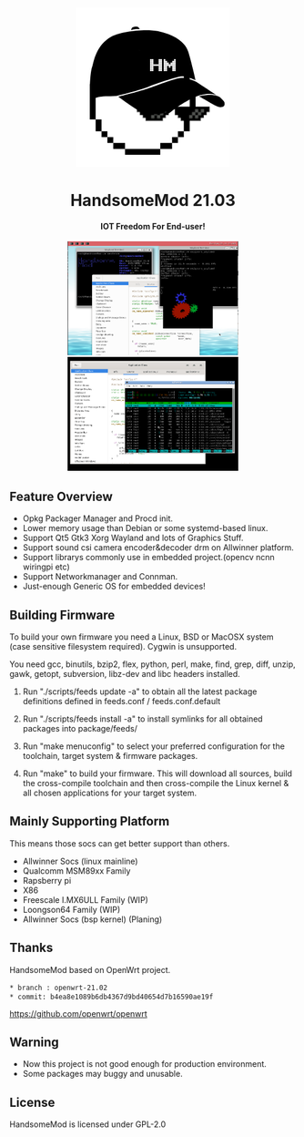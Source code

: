 <p align="center"><img src="img/logo.png" /></p>
<h1 align="center">HandsomeMod 21.03</h1>
<h4 align="center">IOT Freedom For End-user!</h4>
<p align="center"><img  height="200" width="300" src="img/wayland.png" /><img  height="200" width="300" src="img/xorg.png" /></p>

## Feature Overview

- Opkg Packager Manager and Procd init.
- Lower memory usage than Debian or some systemd-based linux.
- Support Qt5 Gtk3 Xorg Wayland and lots of Graphics Stuff.
- Support sound csi camera encoder&decoder drm on Allwinner platform.
- Support librarys commonly use in embedded project.(opencv ncnn wiringpi etc)
- Support Networkmanager and Connman. 
- Just-enough Generic OS for embedded devices!

## Building Firmware

To build your own firmware you need a Linux, BSD or MacOSX system (case
sensitive filesystem required). Cygwin is unsupported.

You need gcc, binutils, bzip2, flex, python, perl, make, find, grep, diff,
unzip, gawk, getopt, subversion, libz-dev and libc headers installed.

1. Run "./scripts/feeds update -a" to obtain all the latest package definitions
defined in feeds.conf / feeds.conf.default

2. Run "./scripts/feeds install -a" to install symlinks for all obtained
packages into package/feeds/ 

3. Run "make menuconfig" to select your preferred configuration for the
toolchain, target system & firmware packages.

4. Run "make" to build your firmware. This will download all sources, build
the cross-compile toolchain and then cross-compile the Linux kernel & all
chosen applications for your target system.

## Mainly Supporting Platform

This means those socs can get better support than others.

- Allwinner Socs (linux mainline)
- Qualcomm MSM89xx Family
- Rapsberry pi
- X86
- Freescale I.MX6ULL Family (WIP)
- Loongson64 Family (WIP)
- Allwinner Socs (bsp kernel) (Planing)

## Thanks

HandsomeMod based on OpenWrt project.

	* branch : openwrt-21.02
	* commit: b4ea8e1089b6db4367d9bd40654d7b16590ae19f

https://github.com/openwrt/openwrt

## Warning

* Now this project is not good enough for production environment.
* Some packages may buggy and unusable.


## License

HandsomeMod is licensed under GPL-2.0

